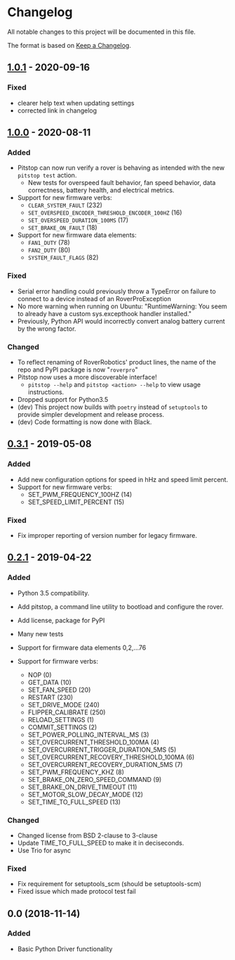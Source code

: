 # Changelog

All notable changes to this project will be documented in this file.

The format is based on [Keep a Changelog](https://keepachangelog.com/en/1.0.0/).

## [1.0.1][1.0.1] - 2020-09-16

### Fixed

- clearer help text when updating settings
- corrected link in changelog

## [1.0.0][1.0.0] - 2020-08-11

### Added

- Pitstop can now run verify a rover is behaving as intended with the new `pitstop test` action.
  - New tests for overspeed fault behavior, fan speed behavior, data correctness, battery health, and electrical metrics.
- Support for new firmware verbs:
  - `CLEAR_SYSTEM_FAULT` (232)
  - `SET_OVERSPEED_ENCODER_THRESHOLD_ENCODER_100HZ` (16)
  - `SET_OVERSPEED_DURATION_100MS` (17)
  - `SET_BRAKE_ON_FAULT` (18)
- Support for new firmware data elements:
  - `FAN1_DUTY` (78)
  - `FAN2_DUTY` (80)
  - `SYSTEM_FAULT_FLAGS` (82)

### Fixed

- Serial error handling could previously throw a TypeError on failure to connect to a device instead of an RoverProException
- No more warning when running on Ubuntu: "RuntimeWarning: You seem to already have a custom sys.excepthook handler installed."
- Previously, Python API would incorrectly convert analog battery current by the wrong factor.

### Changed

- To reflect renaming of RoverRobotics' product lines, the name of the repo and PyPI package is now "`roverpro`"
- Pitstop now uses a more discoverable interface!
  - `pitstop --help` and `pitstop <action> --help` to view usage instructions.
- Dropped support for Python3.5
- (dev) This project now builds with `poetry` instead of `setuptools` to provide simpler development and release process.
- (dev) Code formatting is now done with Black.

## [0.3.1][0.3.1] - 2019-05-08

### Added

- Add new configuration options for speed in hHz and speed limit
  percent.
- Support for new firmware verbs:
  - SET_PWM_FREQUENCY_100HZ (14)
  - SET_SPEED_LIMIT_PERCENT (15)

### Fixed

- Fix improper reporting of version number for legacy firmware.

## [0.2.1][0.2.1] - 2019-04-22

### Added

- Python 3.5 compatibility.

- Add pitstop, a command line utility to bootload and configure the rover.

- Add license, package for PyPI

- Many new tests

- Support for firmware data elements 0,2,...76

- Support for firmware verbs:
  - NOP (0)
  - GET_DATA (10)
  - SET_FAN_SPEED (20)
  - RESTART (230)
  - SET_DRIVE_MODE (240)
  - FLIPPER_CALIBRATE (250)
  - RELOAD_SETTINGS (1)
  - COMMIT_SETTINGS (2)
  - SET_POWER_POLLING_INTERVAL_MS (3)
  - SET_OVERCURRENT_THRESHOLD_100MA (4)
  - SET_OVERCURRENT_TRIGGER_DURATION_5MS (5)
  - SET_OVERCURRENT_RECOVERY_THRESHOLD_100MA (6)
  - SET_OVERCURRENT_RECOVERY_DURATION_5MS (7)
  - SET_PWM_FREQUENCY_KHZ (8)
  - SET_BRAKE_ON_ZERO_SPEED_COMMAND (9)
  - SET_BRAKE_ON_DRIVE_TIMEOUT (11)
  - SET_MOTOR_SLOW_DECAY_MODE (12)
  - SET_TIME_TO_FULL_SPEED (13)

### Changed

- Changed license from BSD 2-clause to 3-clause
- Update TIME_TO_FULL_SPEED to make it in deciseconds.
- Use Trio for async

### Fixed

- Fix requirement for setuptools_scm (should be setuptools-scm)
- Fixed issue which made protocol test fail

## 0.0 (2018-11-14)

### Added

- Basic Python Driver functionality

[unreleased]: https://github.com/RoverRobotics/roverpro-python/compare/1.0.1...HEAD
[1.0.1]: https://github.com/RoverRobotics/roverpro-python/compare/1.0.0...1.0.1
[1.0.0]: https://github.com/RoverRobotics/roverpro-python/compare/0.3.1...1.0.0
[0.3.1]: https://github.com/RoverRobotics/roverpro-python/compare/0.2.1...0.3.1
[0.2.1]: https://github.com/RoverRobotics/roverpro-python/compare/0.0...0.2.1
